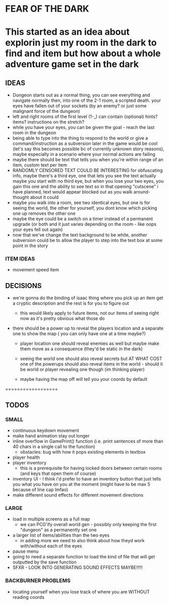 # FEAR OF THE DARK

This started as an idea about explorin just my room in the dark to find and item
but how about a whole adventure game set in the dark
==================
## IDEAS
- Dungeon starts out as a normal thing, you can see everything and navigate normally then, into one of the 2-1 room, a scripted death. your eyes have fallen out of your sockets (by an enemy? or just some malignant force of the dungeon)
- left and right rooms of the first level (1-_) can contain (optional) hints? items? instructions on the stretch?
- while you have your eyes, you can be given the goal - reach the last room in the dungeon
- being able to type into the thing to respond to the world or give a command/instruction as a subversion later in the game would be cool (let's say this becomes possible bc of currently unknown story reasons), maybe especially in a scenario where your normal actions are failing
- maybe there should be text that tells you when you're within range of an item, custom text per item
- RANDOMLY CENSORED TEXT COULD BE INTERESTING for obfuscating info, maybe there's a third eye, one that lets you see the text
    actually maybe you start with no third eye, but when you lose your two eyes, you gain this one and the ability to see text
    so in that opening "cutscene" i have planned, text would appear blocked out as you walk around- thought about it could
- maybe you walk into a room, see two identical eyes, but one is for seeing the world, the other for yourself, you dont know which picking one up removes the other one
- maybe the eye could be a switch on a timer instead of a permanent upgrade (or both and it just varies depending on the room - like oops your eyes fell out again)
- now that we've change the text background to be white, another subversion could be to allow the player to step into the text box at some point in the story

### ITEM IDEAS
- movement speed item

## DECISIONS

- we're gonna do the binding of isaac thing where you pick up an item get a cryptic description and the rest is for you to figure out
    - this would likely apply to future items, not our items of seeing right now as it's pretty obvious what those do

- there should be a power up to reveal the players location and a separate one to show the map ( you can only have one at a time maybe?)
    - player location one should reveal enemies as well but maybe make them move as a consequence (they'd be static in the dark)
    - seeing the world one should also reveal secrets but AT WHAT COST one of the powerups should also reveal items in the world - should it be world or player revealing one though (im thinking player)

    - maybe having the map off will tell you your coords by default

==================
## TODOS

### SMALL
- continuous keydown movement
- make hand animation stay out longer
- inline overflow in GamePrint() function (i.e. print sentences of more than 40 chars in a single call to the function)
    - obstacles: bug with how it pops existing elements in textbox
- player health 
- player inventory
    - this is a prerequisite for having locked doors between certain rooms (and keys that open them of course)
- inventory UI - I think i'd prefer to have an inventory button that just tells you what you have on you at the moment (might have to be max 5 because of line cap lmfao)
- make different sound effects for different movement directions

### LARGE
- load in multiple screens as a full map
    - we can PCG'ify overall world gen - possibly only keeping the first "dungeon" as a permanently set one
- a larger list of items/abilities than the two eyes
    - in adding more we need to also think about how theyd work with/without each of the eyes
- pause menu
- going to need a separate function to load the kind of file that will get outputted by the save function
- SFXR - LOOK INTO GENERATING SOUND EFFECTS MAYBE!!!!!
 
### BACKBURNER PROBLEMS
- locating yourself when you lose track of where you are WITHOUT reading coords